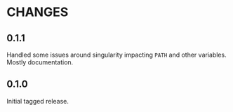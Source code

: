 # CHANGES

## 0.1.1

Handled some issues around singularity impacting `PATH` and other variables.  Mostly documentation.

## 0.1.0

Initial tagged release.
